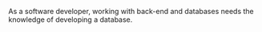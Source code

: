As a software developer, working with back-end and databases needs the knowledge of developing a database.